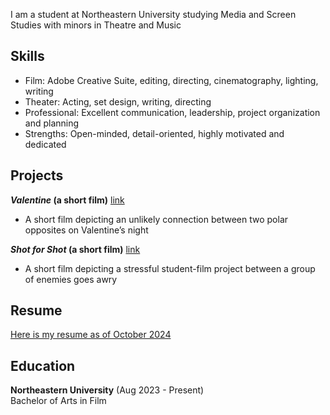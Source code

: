 <!---
documentation on themes etc: https://docs.github.com/en/pages/setting-up-a-github-pages-site-with-jekyll/adding-a-theme-to-your-github-pages-site-using-jekyll
-->
I am a student at Northeastern University studying Media and Screen Studies with minors in Theatre and Music 

## Skills
- Film: Adobe Creative Suite, editing, directing, cinematography, lighting, writing
- Theater: Acting, set design, writing, directing
- Professional: Excellent communication, leadership, project organization and planning
- Strengths: Open-minded, detail-oriented, highly motivated and dedicated

## Projects
**_Valentine_ (a short film)** [link](projects/film1) 
- A short film depicting an unlikely connection between two polar opposites on Valentine’s night


**_Shot for Shot_ (a short film)** [link](projects/film2)
- A short film depicting a stressful student-film project between a group of enemies goes awry

## Resume
[Here is my resume as of October 2024](assets/Resume.pdf)

## Education
**Northeastern University** (Aug 2023 - Present)    
Bachelor of Arts in Film   
